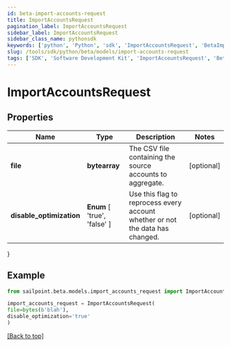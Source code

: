 ```yaml
---
id: beta-import-accounts-request
title: ImportAccountsRequest
pagination_label: ImportAccountsRequest
sidebar_label: ImportAccountsRequest
sidebar_class_name: pythonsdk
keywords: ['python', 'Python', 'sdk', 'ImportAccountsRequest', 'BetaImportAccountsRequest'] 
slug: /tools/sdk/python/beta/models/import-accounts-request
tags: ['SDK', 'Software Development Kit', 'ImportAccountsRequest', 'BetaImportAccountsRequest']
---
```


# ImportAccountsRequest


## Properties

Name | Type | Description | Notes
------------ | ------------- | ------------- | -------------
**file** | **bytearray** | The CSV file containing the source accounts to aggregate. | [optional] 
**disable_optimization** |  **Enum** [  'true',    'false' ] | Use this flag to reprocess every account whether or not the data has changed. | [optional] 
}

## Example

```python
from sailpoint.beta.models.import_accounts_request import ImportAccountsRequest

import_accounts_request = ImportAccountsRequest(
file=bytes(b'blah'),
disable_optimization='true'
)

```
[[Back to top]](#) 

